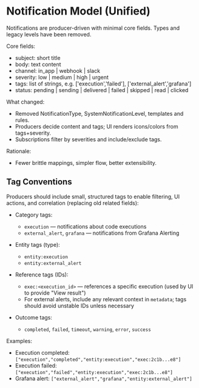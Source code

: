 # Notification Model (Unified)

Notifications are producer-driven with minimal core fields. Types and legacy levels have been removed.

Core fields:
- subject: short title
- body: text content
- channel: in_app | webhook | slack
- severity: low | medium | high | urgent
- tags: list of strings, e.g. ['execution','failed'], ['external_alert','grafana']
- status: pending | sending | delivered | failed | skipped | read | clicked

What changed:
- Removed NotificationType, SystemNotificationLevel, templates and rules.
- Producers decide content and tags; UI renders icons/colors from tags+severity.
- Subscriptions filter by severities and include/exclude tags.

Rationale:
- Fewer brittle mappings, simpler flow, better extensibility.

## Tag Conventions

Producers should include small, structured tags to enable filtering, UI actions, and correlation (replacing old related fields):

- Category tags:
  - `execution` — notifications about code executions
  - `external_alert`, `grafana` — notifications from Grafana Alerting

- Entity tags (type):
  - `entity:execution`
  - `entity:external_alert`

- Reference tags (IDs):
  - `exec:<execution_id>` — references a specific execution (used by UI to provide "View result")
  - For external alerts, include any relevant context in `metadata`; tags should avoid unstable IDs unless necessary

- Outcome tags:
  - `completed`, `failed`, `timeout`, `warning`, `error`, `success`

Examples:
- Execution completed: `["execution","completed","entity:execution","exec:2c1b...e8"]`
- Execution failed: `["execution","failed","entity:execution","exec:2c1b...e8"]`
- Grafana alert: `["external_alert","grafana","entity:external_alert"]`
